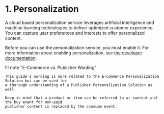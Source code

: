 # 1. Personalization

A cloud based personalization service leverages artificial intelligence and machine learning 
technologies to deliver optimized customer experience. 
You can capture user preferences and interests to offer personalized content.

Before you can use the personalization service, you must enable it.
For more information about enabling personalization, see [the developer documentation](https://doc.ibexa.co/en/latest/guide/personalization/personalization/).

!!! note "E-Commerce vs. Publisher Wording"

    This guide's wording is more related to the E-Commerce Personalization Solution but can be used for 
    a thorough understanding of a Publisher Personalization Solution as well.

    Keep in mind that a product or item can be referred to as content and the buy event for non-paid 
    publisher content is replaced by the consume event.
